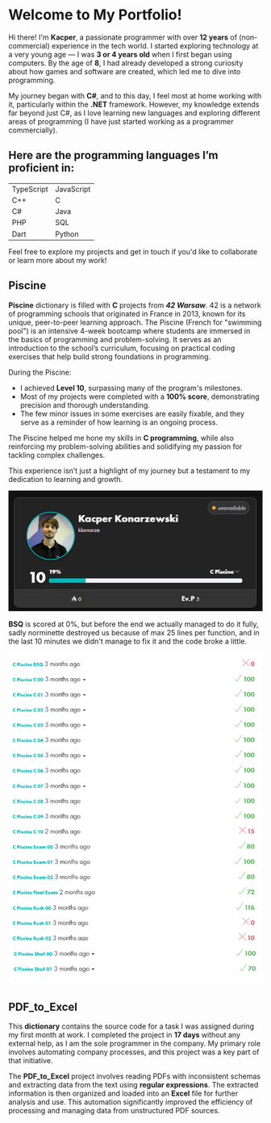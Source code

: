 # Welcome to My Portfolio!

Hi there! I'm **Kacper**, a passionate programmer with over **12 years** of (non-commercial) experience in the tech world. I started exploring technology at a very young age — I was **3 or 4 years old** when I first began using computers. By the age of **8**, I had already developed a strong curiosity about how games and software are created, which led me to dive into programming.

My journey began with **C#**, and to this day, I feel most at home working with it, particularly within the **.NET** framework. However, my knowledge extends far beyond just C#, as I love learning new languages and exploring different areas of programming (I have just started working as a programmer commercially).

Here are the programming languages I’m proficient in: 
-
| | | 
|--------------|--------------| 
| TypeScript | JavaScript |
 | C++ | C | 
 | C# | Java |
 | PHP | SQL |
 | Dart | Python|

Feel free to explore my projects and get in touch if you'd like to collaborate or learn more about my work!

## Piscine

**Piscine** dictionary is filled with **C** projects from _**42 Warsaw**_. 42 is a network of programming schools that originated in France in 2013, known for its unique, peer-to-peer learning approach. The Piscine (French for "swimming pool") is an intensive 4-week bootcamp where students are immersed in the basics of programming and problem-solving. It serves as an introduction to the school’s curriculum, focusing on practical coding exercises that help build strong foundations in programming.

During the Piscine:

-   I achieved **Level 10**, surpassing many of the program's milestones.
-   Most of my projects were completed with a **100% score**, demonstrating precision and thorough understanding.
-   The few minor issues in some exercises are easily fixable, and they serve as a reminder of how learning is an ongoing process.

The Piscine helped me hone my skills in **C programming**, while also reinforcing my problem-solving abilities and solidifying my passion for tackling complex challenges.

This experience isn’t just a highlight of my journey but a testament to my dedication to learning and growth.

![Alt text](/Piscine/MyPiscineAccount.png?raw=true "Piscine Level")

**BSQ** is scored at 0%, but before the end we actually managed to do it fully, sadly norminette destroyed us because of max 25 lines per function, and in the last 10 minutes we didn't manage to fix it and the code broke a little.

![Alt text](/Piscine/PiscineProjects.png?raw=true "Piscine Level")

## PDF_to_Excel

This **dictionary** contains the source code for a task I was assigned during my first month at work. I completed the project in **17 days** without any external help, as I am the sole programmer in the company. My primary role involves automating company processes, and this project was a key part of that initiative.

The **PDF_to_Excel** project involves reading PDFs with inconsistent schemas and extracting data from the text using **regular expressions**. The extracted information is then organized and loaded into an **Excel** file for further analysis and use. This automation significantly improved the efficiency of processing and managing data from unstructured PDF sources.
